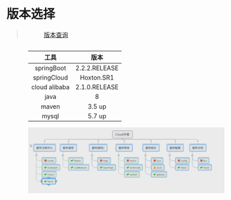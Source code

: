 # 版本选择
> <span class="left">[版本查询](https://start.spring.io/actuator/info)</span>

<div class="left">

|工具|版本|
| :--: | :--: |
| springBoot | 2.2.2.RELEASE |
| springCloud | Hoxton.SR1 |
| cloud alibaba | 2.1.0.RELEASE |
| java | 8 |
| maven | 3.5 up |
| mysql | 5.7 up |

![图片](./../static/jpg/cloud.png)
</div>

<style>
.center {
  width: auto;
  display: table;
  margin-left: auto;
  margin-right: auto;
}
.left {
  width: auto;
  display: table;
  margin-left: 10%;
}
</style>